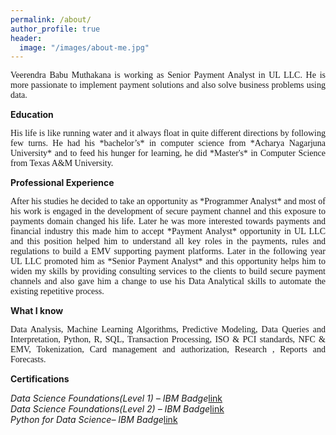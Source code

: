 ```yaml
---
permalink: /about/
author_profile: true
header: 
  image: "/images/about-me.jpg"
---
```

<p style="text-align: justify;font-family: none;">Veerendra Babu Muthakana is working as Senior Payment Analyst in UL LLC. He is more passionate to implement payment solutions and also solve business problems using data.</p> 

**Education**

<p style="text-align: justify;font-family: none;">His life is like running water and it always float in quite different directions by following few turns. He had his *bachelor’s* in computer science from *Acharya Nagarjuna University* and to feed his hunger for learning, he did *Master's* in Computer Science from Texas A&M University.</p> 

**Professional Experience**

<p style="text-align: justify;font-family: none;">After his studies he decided to take an opportunity as *Programmer Analyst* and most of his work is engaged in the development of secure payment channel and this exposure to payments domain changed his life. Later he was more interested towards payments and financial industry this made him to accept *Payment Analyst* opportunity in UL LLC and this position helped him to understand all key roles in the payments, rules and regulations to build a EMV supporting payment platforms. Later in the following year UL LLC promoted him as *Senior Payment Analyst* and this opportunity helps him to widen my skills by providing consulting services to the clients to build secure payment channels and also gave him a change to use his Data Analytical skills to automate the existing repetitive process.</p>

**What I know**

<p style="text-align: justify;font-family: none;">Data Analysis, Machine Learning Algorithms, Predictive Modeling, Data Queries and Interpretation, Python, R, SQL, Transaction Processing, ISO & PCI standards, NFC & EMV, Tokenization, Card management and authorization, Research , Reports and Forecasts.</p>

**Certifications**

*Data Science Foundations(Level 1) – IBM Badge*[link](https://www.youracclaim.com/badges/ee374365-14c1-46e8-bc14-dbca359ab857)                  
*Data Science Foundations(Level 2) – IBM Badge*[link](https://www.youracclaim.com/badges/978a704e-2454-42e4-83e1-89ef1056f2fe)                  
*Python for Data Science– IBM Badge*[link](https://www.youracclaim.com/badges/97b05b0a-2ccb-4a26-8bba-3ea0c0773da0/linked_in_profile)




